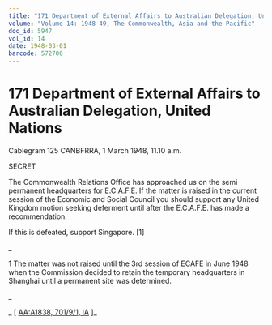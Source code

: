 ```yaml
---
title: "171 Department of External Affairs to Australian Delegation, United Nations"
volume: "Volume 14: 1948-49, The Commonwealth, Asia and the Pacific"
doc_id: 5947
vol_id: 14
date: 1948-03-01
barcode: 572706
---
```


# 171 Department of External Affairs to Australian Delegation, United Nations

Cablegram 125 CANBFRRA, 1 March 1948, 11.10 a.m.

SECRET

The Commonwealth Relations Office has approached us on the semi permanent headquarters for E.C.A.F.E. If the matter is raised in the current session of the Economic and Social Council you should support any United Kingdom motion seeking deferment until after the E.C.A.F.E. has made a recommendation.

If this is defeated, support Singapore. [1]

_

1 The matter was not raised until the 3rd session of ECAFE in June 1948 when the Commission decided to retain the temporary headquarters in Shanghai until a permanent site was determined.

_

_ [ [AA:A1838, 701/9/1, iA](http://www.naa.gov.au/cgi-bin/Search?O=I&Number=572706) ]_
